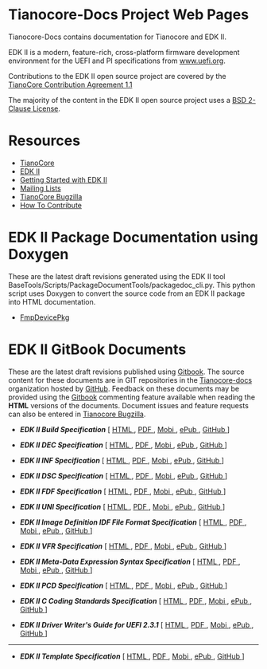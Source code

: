 # Tianocore-Docs Project Web Pages

Tianocore-Docs contains documentation for Tianocore and EDK II.

EDK II is a  modern, feature-rich, cross-platform firmware development
environment for the UEFI and PI specifications from www.uefi.org.

Contributions to the EDK II open source project are covered by the
[TianoCore Contribution Agreement 1.1](Contributions.txt)

The majority of the content in the EDK II open source project uses a
[BSD 2-Clause License](License.txt).

# Resources
* [TianoCore](http://www.tianocore.org)
* [EDK II](https://github.com/tianocore/tianocore.github.io/wiki/EDK-II)
* [Getting Started with EDK II](https://github.com/tianocore/tianocore.github.io/wiki/Getting-Started-with-EDK-II)
* [Mailing Lists](https://github.com/tianocore/tianocore.github.io/wiki/Mailing-Lists)
* [TianoCore Bugzilla](https://bugzilla.tianocore.org)
* [How To Contribute](https://github.com/tianocore/tianocore.github.io/wiki/How-To-Contribute)

# EDK II Package Documentation using Doxygen

These are the latest draft revisions generated using the EDK II tool 
BaseTools/Scripts/PackageDocumentTools/packagedoc_cli.py.  This python script
uses Doxygen to convert the source code from an EDK II package into HTML 
documentation.

* [FmpDevicePkg](https://tianocore-docs.github.io/PackageDocuments/FmpDevicePkg/html/)

# EDK II GitBook Documents

These are the latest draft revisions published using [Gitbook](https://legacy.gitbook.com/).
The source content for these documents are in GIT repositories in the
[Tianocore-docs](https://github.com/tianocore-docs) organization hosted by [GitHub](https://github.com).
Feedback on these documents may be provided using the [Gitbook](https://www.gitbook.com) commenting feature
available when reading the **HTML** versions of the documents. Document issues and feature requests can also
be entered in [Tianocore Bugzilla](https://bugzilla.tianocore.org).

* **_EDK II Build Specification_** \[
[HTML   ](https://tianocore-docs.github.io/edk2-BuildSpecification/draft/),
[PDF    ](https://tianocore-docs.github.io/edk2-BuildSpecification/draft/edk2-BuildSpecification-draft.pdf),
[Mobi   ](https://tianocore-docs.github.io/edk2-BuildSpecification/draft/edk2-BuildSpecification-draft.mobi),
[ePub   ](https://tianocore-docs.github.io/edk2-BuildSpecification/draft/edk2-BuildSpecification-draft.epub),
[GitHub ](https://github.com/tianocore-docs/edk2-BuildSpecification)
\]

* **_EDK II DEC Specification_** \[
[HTML   ](https://tianocore-docs.github.io/edk2-DecSpecification/draft/),
[PDF    ](https://tianocore-docs.github.io/edk2-DecSpecification/draft/edk2-DecSpecification-draft.pdf),
[Mobi   ](https://tianocore-docs.github.io/edk2-DecSpecification/draft/edk2-DecSpecification-draft.mobi),
[ePub   ](https://tianocore-docs.github.io/edk2-DecSpecification/draft/edk2-DecSpecification-draft.epub),
[GitHub ](https://github.com/tianocore-docs/edk2-DecSpecification)
\]

* **_EDK II INF Specification_** \[
[HTML   ](https://tianocore-docs.github.io/edk2-InfSpecification/draft/),
[PDF    ](https://tianocore-docs.github.io/edk2-InfSpecification/draft/edk2-InfSpecification-draft.pdf),
[Mobi   ](https://tianocore-docs.github.io/edk2-InfSpecification/draft/edk2-InfSpecification-draft.mobi),
[ePub   ](https://tianocore-docs.github.io/edk2-InfSpecification/draft/edk2-InfSpecification-draft.epub),
[GitHub ](https://github.com/tianocore-docs/edk2-InfSpecification)
\]

* **_EDK II DSC Specification_** \[
[HTML   ](https://tianocore-docs.github.io/edk2-DscSpecification/draft/),
[PDF    ](https://tianocore-docs.github.io/edk2-DscSpecification/draft/edk2-DscSpecification-draft.pdf),
[Mobi   ](https://tianocore-docs.github.io/edk2-DscSpecification/draft/edk2-DscSpecification-draft.mobi),
[ePub   ](https://tianocore-docs.github.io/edk2-DscSpecification/draft/edk2-DscSpecification-draft.epub),
[GitHub ](https://github.com/tianocore-docs/edk2-DscSpecification)
\]

* **_EDK II FDF Specification_** \[
[HTML   ](https://tianocore-docs.github.io/edk2-FdfSpecification/draft/),
[PDF    ](https://tianocore-docs.github.io/edk2-FdfSpecification/draft/edk2-FdfSpecification-draft.pdf),
[Mobi   ](https://tianocore-docs.github.io/edk2-FdfSpecification/draft/edk2-FdfSpecification-draft.mobi),
[ePub   ](https://tianocore-docs.github.io/edk2-FdfSpecification/draft/edk2-FdfSpecification-draft.epub),
[GitHub ](https://github.com/tianocore-docs/edk2-FdfSpecification)
\]

* **_EDK II UNI Specification_** \[
[HTML   ](https://tianocore-docs.github.io/edk2-UniSpecification/draft/),
[PDF    ](https://tianocore-docs.github.io/edk2-UniSpecification/draft/edk2-UniSpecification-draft.pdf),
[Mobi   ](https://tianocore-docs.github.io/edk2-UniSpecification/draft/edk2-UniSpecification-draft.mobi),
[ePub   ](https://tianocore-docs.github.io/edk2-UniSpecification/draft/edk2-UniSpecification-draft.epub),
[GitHub ](https://github.com/tianocore-docs/edk2-UniSpecification)
\]

* **_EDK II Image Definition IDF File Format Specification_** \[
[HTML   ](https://tianocore-docs.github.io/edk2-IdfSpecification/draft/),
[PDF    ](https://tianocore-docs.github.io/edk2-IdfSpecification/draft/edk2-IdfSpecification-draft.pdf),
[Mobi   ](https://tianocore-docs.github.io/edk2-IdfSpecification/draft/edk2-IdfSpecification-draft.mobi),
[ePub   ](https://tianocore-docs.github.io/edk2-IdfSpecification/draft/edk2-IdfSpecification-draft.epub),
[GitHub ](https://github.com/tianocore-docs/edk2-IdfSpecification)
\]

* **_EDK II VFR Specification_** \[
[HTML   ](https://tianocore-docs.github.io/edk2-VfrSpecification/draft/),
[PDF    ](https://tianocore-docs.github.io/edk2-VfrSpecification/draft/edk2-VfrSpecification-draft.pdf),
[Mobi   ](https://tianocore-docs.github.io/edk2-VfrSpecification/draft/edk2-VfrSpecification-draft.mobi),
[ePub   ](https://tianocore-docs.github.io/edk2-VfrSpecification/draft/edk2-VfrSpecification-draft.epub),
[GitHub ](https://github.com/tianocore-docs/edk2-VfrSpecification)
\]

* **_EDK II Meta-Data Expression Syntax Specification_** \[
[HTML   ](https://tianocore-docs.github.io/edk2-MetaDataExpressionSyntaxSpecification/draft/),
[PDF    ](https://tianocore-docs.github.io/edk2-MetaDataExpressionSyntaxSpecification/draft/edk2-MetaDataExpressionSyntaxSpecification-draft.pdf),
[Mobi   ](https://tianocore-docs.github.io/edk2-MetaDataExpressionSyntaxSpecification/draft/edk2-MetaDataExpressionSyntaxSpecification-draft.mobi),
[ePub   ](https://tianocore-docs.github.io/edk2-MetaDataExpressionSyntaxSpecification/draft/edk2-MetaDataExpressionSyntaxSpecification-draft.epub),
[GitHub ](https://github.com/tianocore-docs/edk2-MetaDataExpressionSyntaxSpecification)
\]

* **_EDK II PCD Specification_** \[
[HTML   ](https://tianocore-docs.github.io/edk2-PcdSpecification/draft/),
[PDF    ](https://tianocore-docs.github.io/edk2-PcdSpecification/draft/edk2-PcdSpecification-draft.pdf),
[Mobi   ](https://tianocore-docs.github.io/edk2-PcdSpecification/draft/edk2-PcdSpecification-draft.mobi),
[ePub   ](https://tianocore-docs.github.io/edk2-PcdSpecification/draft/edk2-PcdSpecification-draft.epub),
[GitHub ](https://github.com/tianocore-docs/edk2-PcdSpecification)
\]

* **_EDK II C Coding Standards Specification_** \[
[HTML   ](https://tianocore-docs.github.io/edk2-CCodingStandardsSpecification/draft/),
[PDF    ](https://tianocore-docs.github.io/edk2-CCodingStandardsSpecification/draft/edk2-CCodingStandardsSpecification-draft.pdf),
[Mobi   ](https://tianocore-docs.github.io/edk2-CCodingStandardsSpecification/draft/edk2-CCodingStandardsSpecification-draft.mobi),
[ePub   ](https://tianocore-docs.github.io/edk2-CCodingStandardsSpecification/draft/edk2-CCodingStandardsSpecification-draft.epub),
[GitHub ](https://github.com/tianocore-docs/edk2-CCodingStandardsSpecification)
\]

* **_EDK II Driver Writer's Guide for UEFI 2.3.1_** \[
[HTML   ](https://tianocore-docs.github.io/edk2-UefiDriverWritersGuide/draft/),
[PDF    ](https://tianocore-docs.github.io/edk2-UefiDriverWritersGuide/draft/edk2-UefiDriverWritersGuide-draft.pdf),
[Mobi   ](https://tianocore-docs.github.io/edk2-UefiDriverWritersGuide/draft/edk2-UefiDriverWritersGuide-draft.mobi),
[ePub   ](https://tianocore-docs.github.io/edk2-UefiDriverWritersGuide/draft/edk2-UefiDriverWritersGuide-draft.epub),
[GitHub ](https://github.com/tianocore-docs/edk2-UefiDriverWritersGuide)
\]

---

* **_EDK II Template Specification_** \[
[HTML   ](https://tianocore-docs.github.io/edk2-TemplateSpecification/draft/),
[PDF    ](https://tianocore-docs.github.io/edk2-TemplateSpecification/draft/edk2-TemplateSpecification-draft.pdf),
[Mobi   ](https://tianocore-docs.github.io/edk2-TemplateSpecification/draft/edk2-TemplateSpecification-draft.mobi),
[ePub   ](https://tianocore-docs.github.io/edk2-TemplateSpecification/draft/edk2-TemplateSpecification-draft.epub),
[GitHub ](https://github.com/tianocore-docs/edk2-TemplateSpecification)
\]

